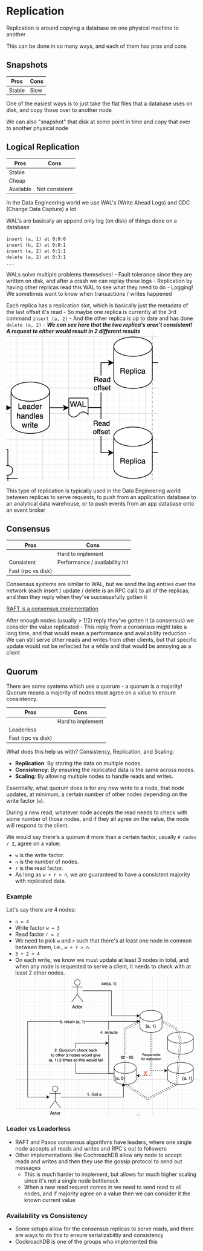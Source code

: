 # Replication
Replication is around copying a database on one physical machine to another 

This can be done in so many ways, and each of them has pros and cons

## Snapshots
| Pros       | Cons           |
|------------|----------------|
| Stable     | Slow           |
One of the easiest ways is to just take the flat files that a database uses on disk, and copy those over to another node

We can also "snapshot" that disk at some point in time and copy that over to another physical node

## Logical Replication
| Pros       | Cons           |
|------------|----------------|
| Stable     |                |
| Cheap      |                |
| Available  | Not consistent |
In the Data Engineering world we use WAL's (Write Ahead Logs) and CDC (Change Data Capture) a lot 

WAL's are basically an append only log (on disk) of things done on a database
```
insert (a, 1) at 0:0:0
insert (b, 2) at 0:0:1
insert (a, 2) at 0:1:1
delete (a, 2) at 0:3:1
...
```

WALs solve multiple problems themselves!
    - Fault tolerance since they are written on disk, and after a crash we can replay these logs
    - Replication by having other replicas read this WAL to see what they need to do
    - Logging! We sometimes want to know when transactions / writes happened

Each replica has a replication slot, which is basically just the metadata of the last offset it's read
    - So maybe one replica is currently at the 3rd command `insert (a, 2)`
    - And the other replica is up to date and has done `delete (a, 2)`
    - ***We can see here that the two replica's aren't consistent! A request to either would result in 2 different results***
![WAL](wal.png)

This type of replication is typically used in the Data Engineering world between replicas to serve requests, to push from an application database to an analytical data warehouse, or to push events from an app database onto an event broker


## Consensus 
| Pros       | Cons           |
|------------|----------------|
|          | Hard to implement|
| Consistent  | Performance / availability hit |
| Fast (rpc vs disk)  |  |
Consensus systems are similar to WAL, but we send the log entries over the network (each insert / update / delete is an RPC call) to all of the replicas, and then they reply when they've successsfully gotten it

[RAFT is a consensus implementation](https://github.com/lsprangers/raft-course/blob/main/README.md)

After enough nodes (usually > 1/2) reply they've gotten it (a consensus) we consider the value replicated
    - This reply from a consensus might take a long time, and that would mean a performance and availability reduction 
        - We can still serve other reads and writes from other clients, but that specific update would not be reflected for a while and that would be annoying as a client


## Quorum
There are some systems which use a quorum - a quorum is a majority! Quorum means a majority of nodes must agree on a value to ensure consistency.

| Pros       | Cons           |
|------------|----------------|
|          | Hard to implement|
| Leaderless  |  |
| Fast (rpc vs disk)  |  |

What does this help us with? Consistency, Replication, and Scaling:
- **Replication**: By storing the data on multiple nodes.
- **Consistency**: By ensuring the replicated data is the same across nodes.
- **Scaling**: By allowing multiple nodes to handle reads and writes.

Essentially, what quorum does is for any new write to a node, that node updates, at minimum, a certain number of other nodes depending on the write factor (`w`). 

During a new read, whatever node accepts the read needs to check with some number of those nodes, and if they all agree on the value, the node will respond to the client.

We would say there's a quorum if more than a certain factor, usually `# nodes / 2`, agree on a value:
- `w` is the write factor.
- `n` is the number of nodes.
- `r` is the read factor.
- As long as `w + r > n`, we are guaranteed to have a consistent majority with replicated data.

### Example
Let's say there are 4 nodes:
- `n = 4`
- Write factor `w = 3`
- Read factor `r = 2`
- We need to pick `w` and `r` such that there's at least one node in common between them, i.e., `w + r > n`.
- `3 + 2 > 4`
- On each write, we know we must update at least 3 nodes in total, and when any node is requested to serve a client, it needs to check with at least 2 other nodes.
![Generic Quorum](generic_quorum.png)

### Leader vs Leaderless
- RAFT and Paxos consensus algorithms have leaders, where one single node accepts all reads and writes and RPC's out to followers
- Other implementations like CochroachDB allow any node to accept reads and writes and then they use the gossip protocol to send out messages 
    - This is much harder to implement, but allows for much higher scaling since it's not a single node bottleneck
    - When a new read request comes in we need to send read to all nodes, and if majority agree on a value then we can consider it the known current value

### Availability vs Consistency
- Some setups allow for the consensus replicas to serve reads, and there are ways to do this to ensure serializabiltiy and consistency
- CockroachDB is one of the groups who implemented this

